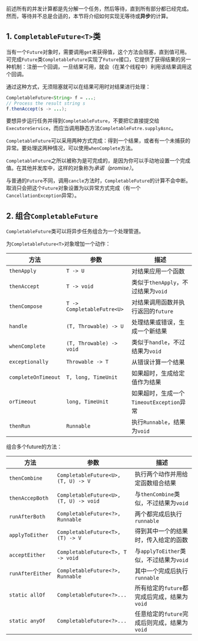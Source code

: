前述所有的并发计算都是先分解一个任务，然后等待，直到所有部分都已经完成。然而，等待并不总是合适的，本节将介绍如何实现无等待或**异步**的计算。

## 1. `CompletableFuture<T>`类

当有一个`Future`对象时，需要调用`get`来获得值，这个方法会阻塞，直到值可用。可完成`Future`类`CompletableFuture`实现了`Future`接口，它提供了获得结果的另一种机制：注册一个回调，一旦结果可用，就会（在某个线程中）利用该结果调用这个回调。

通过这种方式，无须阻塞就可以在结果可用时对结果进行处理：

```java
CompletableFuture<String> f = ...;
// Process the result string s
f.thenAccept(s -> ...);
```

要想异步运行任务并得到`CompletableFuture`，不要把它直接提交给`ExecutoreService`，而应当调用静态方法`CompletableFutre.supplyAsnc`。

`CompletableFuture`可以采用两种方式完成：得到一个结果，或者有一个未捕获的异常。要处理这两种情况，可以使用`whenComplete`方法。

`CompletableFuture`之所以被称为是可完成的，是因为你可以手动地设置一个完成值。在其他并发库中，这样的对象称为*承诺（promise）*。

与普通的`Future`不同，调用`cancle`方法时，`CompletableFuture`的计算不会中断。取消只会把这个`Future`对象设置为以异常方式完成（有一个`CancellationException`异常）。

## 2. 组合`CompletableFuture`

`CompletableFuture`类可以将异步任务组合为一个处理管道。

为`CompletableFuture<T>`对象增加一个动作：

| 方法                | 参数                       | 描述                                     |
| ------------------- | -------------------------- | ---------------------------------------- |
| `thenApply`         | `T -> U`                   | 对结果应用一个函数                       |
| `thenAccept`        | `T -> void`                | 类似于`thenApply`，不过结果为`void`      |
| `thenCompose`       | `T -> CompletableFutre<U>` | 对结果调用函数并执行返回的`future`       |
| `handle`            | `(T, Throwable) -> U`      | 处理结果或错误，生成一个新结果           |
| `whenComplete`      | `(T, Throwable) -> void`   | 类似于`handle`，不过结果为`void`         |
| `exceptionally`     | `Throwable -> T`           | 从错误计算一个结果                       |
| `completeOnTimeout` | `T, long, TimeUnit`        | 如果超时，生成给定值作为结果             |
| `orTimeout`         | `long, TimeUnit`           | 如果超时，生成一个`TimeoutException`异常 |
| `thenRun`           | `Runnable`                 | 执行`Runnable`，结果为`void`             |

组合多个future的方法：

| 方法             | 参数                                   | 描述                                         |
| ---------------- | -------------------------------------- | -------------------------------------------- |
| `thenCombine`    | `CompletableFuture<U>, (T, U) -> V`    | 执行两个动作并用给定函数组合结果             |
| `thenAccepBoth`  | `CompletableFuture<U>, (T, U) -> void` | 与`thenCombine`类似，不过结果为`void`        |
| `runAfterBoth`   | `CompletableFuture<?>, Runnable`       | 两个都完成后执行`runnable`                   |
| `applyToEither`  | `CompletableFuture<T>, (T) -> V`       | 得到其中一个的结果时，传入给定的函数         |
| `acceptEither`   | `CompletableFuture<T>, T -> void`      | 与`applyToEither`类似，不过结果为`void`      |
| `runAfterEither` | `CompletableFuture<?>, Runnable`       | 其中一个完成后执行`runnable`                 |
| `static allOf`   | `CompletableFuture<?>...`              | 所有给定的`future`都完成后完成，结果为`void` |
| `static anyOf`   | `CompletableFuture<?>...`              | 任意给定的`future`完成后则完成，结果为`void` |

